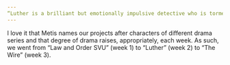 ```yaml
---
“Luther is a brilliant but emotionally impulsive detective who is tormented by the dark side of humanity while hunting down murderers.”
---
```


I love it that Metis names our projects after characters of different drama series and that degree of drama raises, appropriately, each week. As such, we went from “Law and Order SVU” (week 1) to “Luther” (week 2)  to “The Wire” (week 3). 

